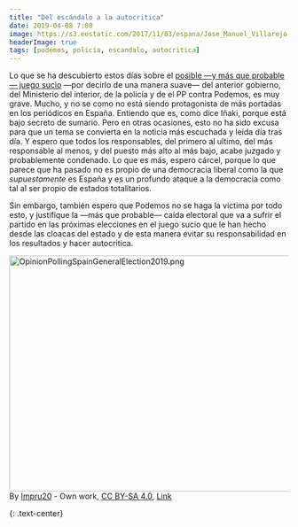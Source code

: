 ```yaml
---
title: "Del escándalo a la autocritica"
date: 2019-04-08 7:00
image: https://s3.eestatic.com/2017/11/03/espana/Jose_Manuel_Villarejo-Audiencia_Nacional-Espana_259237352_52781806_1024x576.jpg
headerImage: true 
tags: [podemos, policia, escandalo, autocritica]
---
```


Lo que se ha descubierto estos días sobre el [posible —y más que probable— juego sucio](https://www.youtube.com/watch?v=9rGkfVYdxxE) —por decirlo de una manera suave— del anterior gobierno, del Ministerio del interior, de la policía y de el PP contra Podemos, es muy grave. Mucho, y no se como no está siendo protagonista de más portadas en los periódicos en España. Entiendo que es, como dice Iñaki, porque está bajo secreto de sumario. Pero en otras ocasiones, esto no ha sido excusa para que un tema se convierta en la noticia más escuchada y leída día tras día. Y espero que todos los responsables, del primero al ultimo, del más responsable al menos, y del puesto más alto al más bajo, acabe juzgado y probablemente condenado. Lo que es más, espero cárcel, porque lo que parece que ha pasado no es propio de una democracia liberal como la que _supuestamente_ es España y es un profundo ataque a la democracia como tal al ser propio de estados totalitarios. 

Sin embargo, también espero que Podemos no se haga la victima por todo esto, y justifique la —más que probable— caída electoral que va a sufrir el partido en las próximas elecciones en el juego sucio que le han hecho desde las cloacas del estado y de esta manera evitar su responsabilidad en los resultados y hacer autocritica. 

<p><a href="https://commons.wikimedia.org/wiki/File:OpinionPollingSpainGeneralElection2019.png#/media/File:OpinionPollingSpainGeneralElection2019.png"><img src="https://upload.wikimedia.org/wikipedia/commons/1/10/OpinionPollingSpainGeneralElection2019.png" alt="OpinionPollingSpainGeneralElection2019.png" height="426" width="640"></a><br>By <a href="https://en.wikipedia.org/wiki/User:Impru20" class="extiw" title="en:User:Impru20">Impru20</a> - <span class="int-own-work" lang="en">Own work</span>, <a href="https://creativecommons.org/licenses/by-sa/4.0" title="Creative Commons Attribution-Share Alike 4.0">CC BY-SA 4.0</a>, <a href="https://commons.wikimedia.org/w/index.php?curid=46596071">Link</a></p>{: .text-center}



